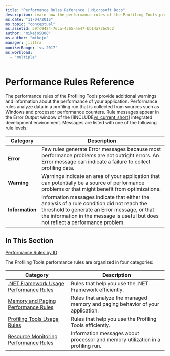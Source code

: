 ```yaml
---
title: "Performance Rules Reference | Microsoft Docs"
description: Learn how the performance rules of the Profiling Tools provide additional warnings and information about the performance of your application.
ms.date: "11/04/2016"
ms.topic: "conceptual"
ms.assetid: 59fc9424-76ca-4365-ae47-bb14a736c9c2
author: "mikejo5000"
ms.author: "mikejo"
manager: jillfra
monikerRange: 'vs-2017'
ms.workload:
  - "multiple"
---
```

# Performance Rules Reference
The performance rules of the Profiling Tools provide additional warnings and information about the performance of your application. Performance rules analyze data in a profiling run that is collected from sources such as Windows and processor performance counters. Rule messages appear in the Error Output window of the [!INCLUDE[vs_current_short](../code-quality/includes/vs_current_short_md.md)] integrated development environment. Messages are listed with one of the following rule levels:

|Category|Description|
|-|-|
|**Error**|Few rules generate Error messages because most performance problems are not outright errors. An Error message can indicate a failure to collect profiling data.|
|**Warning**|Warnings indicate an area of your application that can potentially be a source of performance problems or that might benefit from optimizations.|
|**Information**|Information messages indicate that either the analysis of a rule condition did not reach the threshold to generate an Error message, or that the information in the message is useful but does not reflect a performance problem.|

## In This Section

[Performance Rules by ID](../profiling/performance-rules-by-id.md)

The Profiling Tools performance rules are organized in four categories:

|Category|Description|
|-|-|
|[.NET Framework Usage Performance Rules](../profiling/dotnet-framework-usage-performance-rules.md)|Rules that help you use the .NET Framework efficiently.|
|[Memory and Paging Performance Rules](../profiling/memory-and-paging-performance-rules.md)|Rules that analyze the managed memory and paging behavior of your application.|
|[Profiling Tools Usage Rules](../profiling/profiling-tools-usage-rules.md)|Rules that help you use the Profiling Tools efficiently.|
|[Resource Monitoring Performance Rules](../profiling/resource-monitoring-performance-rules.md)|Information messages about processor and memory utilization in a profiling run.|
